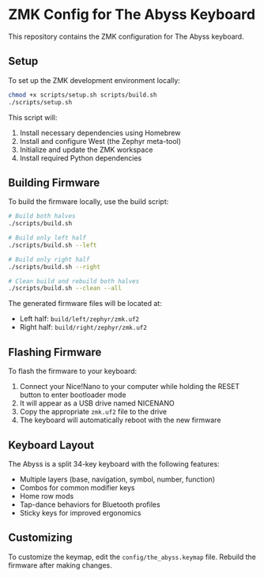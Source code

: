 # ZMK Config for The Abyss Keyboard

This repository contains the ZMK configuration for The Abyss keyboard.

## Setup

To set up the ZMK development environment locally:

```bash
chmod +x scripts/setup.sh scripts/build.sh
./scripts/setup.sh
```

This script will:
1. Install necessary dependencies using Homebrew
2. Install and configure West (the Zephyr meta-tool)
3. Initialize and update the ZMK workspace
4. Install required Python dependencies

## Building Firmware

To build the firmware locally, use the build script:

```bash
# Build both halves
./scripts/build.sh

# Build only left half
./scripts/build.sh --left

# Build only right half
./scripts/build.sh --right

# Clean build and rebuild both halves
./scripts/build.sh --clean --all
```

The generated firmware files will be located at:
- Left half: `build/left/zephyr/zmk.uf2`
- Right half: `build/right/zephyr/zmk.uf2`

## Flashing Firmware

To flash the firmware to your keyboard:
1. Connect your Nice!Nano to your computer while holding the RESET button to enter bootloader mode
2. It will appear as a USB drive named NICENANO
3. Copy the appropriate `zmk.uf2` file to the drive
4. The keyboard will automatically reboot with the new firmware

## Keyboard Layout

The Abyss is a split 34-key keyboard with the following features:
- Multiple layers (base, navigation, symbol, number, function)
- Combos for common modifier keys
- Home row mods
- Tap-dance behaviors for Bluetooth profiles
- Sticky keys for improved ergonomics

## Customizing

To customize the keymap, edit the `config/the_abyss.keymap` file. Rebuild the firmware after making changes.